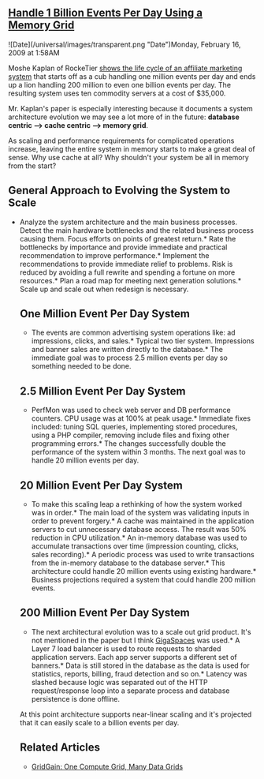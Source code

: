 ## [Handle 1 Billion Events Per Day Using a Memory Grid](/blog/2009/2/16/handle-1-billion-events-per-day-using-a-memory-grid.html)

<div class="journal-entry-tag journal-entry-tag-post-title"><span class="posted-on">![Date](/universal/images/transparent.png "Date")Monday, February 16, 2009 at 1:58AM</span></div>

<div class="body">

Moshe Kaplan of RockeTier [shows the life cycle of an affiliate marketing system](http://www.rocketier.com/banner_network_case_study.html) that starts off as a cub handling one million events per day and ends up a lion handling 200 million to even one billion events per day. The resulting system uses ten commodity servers at a cost of $35,000\.  

Mr. Kaplan's paper is especially interesting because it documents a system architecture evolution we may see a lot more of in the future: **database centric --> cache centric --> memory grid**.  

As scaling and performance requirements for complicated operations increase, leaving the entire system in memory starts to make a great deal of sense. Why use cache at all? Why shouldn't your system be all in memory from the start?

## General Approach to Evolving the System to Scale

*   Analyze the system architecture and the main business processes. Detect the main hardware bottlenecks and the related business process causing them. Focus efforts on points of greatest return.*   Rate the bottlenecks by importance and provide immediate and practical recommendation to improve performance.*   Implement the recommendations to provide immediate relief to problems. Risk is reduced by avoiding a full rewrite and spending a fortune on more resources.*   Plan a road map for meeting next generation solutions.*   Scale up and scale out when redesign is necessary.  

    ## One Million Event Per Day System

    *   The events are common advertising system operations like: ad impressions, clicks, and sales.*   Typical two tier system. Impressions and banner sales are written directly to the database.*   The immediate goal was to process 2.5 million events per day so something needed to be done.  

    ## 2.5 Million Event Per Day System

    *   PerfMon was used to check web server and DB performance counters. CPU usage was at 100% at peak usage.*   Immediate fixes included: tuning SQL queries, implementing stored procedures, using a PHP compiler, removing include files and fixing other programming errors.*   The changes successfully double the performance of the system within 3 months. The next goal was to handle 20 million events per day.  

    ## 20 Million Event Per Day System

    *   To make this scaling leap a rethinking of how the system worked was in order.*   The main load of the system was validating inputs in order to prevent forgery.*   A cache was maintained in the application servers to cut unnecessary database access. The result was 50% reduction in CPU utilization.*   An in-memory database was used to accumulate transactions over time (impression counting, clicks, sales recording).*   A periodic process was used to write transactions from the in-memory database to the database server.*   This architecture could handle 20 million events using existing hardware.*   Business projections required a system that could handle 200 million events.  

    ## 200 Million Event Per Day System

    *   The next architectural evolution was to a scale out grid product. It's not mentioned in the paper but I think [GigaSpaces](http://natishalom.typepad.com/nati_shaloms_blog/2008/05/twitter-as-an-e.html) was used.*   A Layer 7 load balancer is used to route requests to sharded application servers. Each app server supports a different set of banners.*   Data is still stored in the database as the data is used for statistics, reports, billing, fraud detection and so on.*   Latency was slashed because logic was separated out of the HTTP request/response loop into a separate process and database persistence is done offline.  

    At this point architecture supports near-linear scaling and it's projected that it can easily scale to a billion events per day.  

    ## Related Articles

    *   [GridGain: One Compute Grid, Many Data Grids](http://highscalability.com/gridgain-one-compute-grid-many-data-grids)</div>